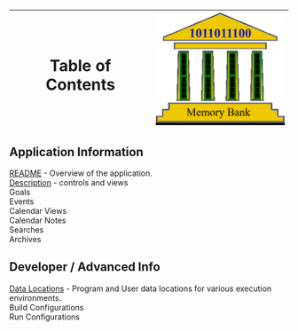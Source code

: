| <h1>Table of Contents | ![](../../images/MemBank40.png) |
|-----------------------|--------------------------------:|
## Application Information
[README](../../../../../README.md) - Overview of the application.      
[Description](Description.md) - controls and views  
Goals  
Events  
Calendar Views  
Calendar Notes  
Searches  
Archives  
## Developer / Advanced Info
[Data Locations](Data%20Locations.md) - Program and User data locations for various execution 
environments.  
Build Configurations  
Run Configurations  




